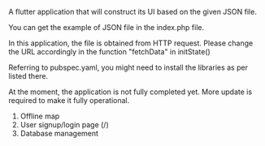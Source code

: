 A flutter application that will construct its UI based on the given JSON file.

You can get the example of JSON file in the index.php file.

In this application, the file is obtained from HTTP request.
Please change the URL accordingly in the function "fetchData" in initState()


Referring to pubspec.yaml, you might need to install the libraries as per listed there.

At the moment, the application is not fully completed yet.
More update is required to make it fully operational.
1. Offline map 
2. User signup/login page (/)
3. Database management
